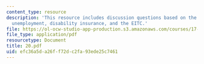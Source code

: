 ```yaml
---
content_type: resource
description: 'This resource includes discussion questions based on the working years:
  unemployment, disability insurance, and the EITC.'
file: https://ol-ocw-studio-app-production.s3.amazonaws.com/courses/17-317-u-s-social-policy-spring-2006/efc36a5da26ff72dc2fa93ede25c7461_20.pdf
file_type: application/pdf
resourcetype: Document
title: 20.pdf
uid: efc36a5d-a26f-f72d-c2fa-93ede25c7461
---
```

